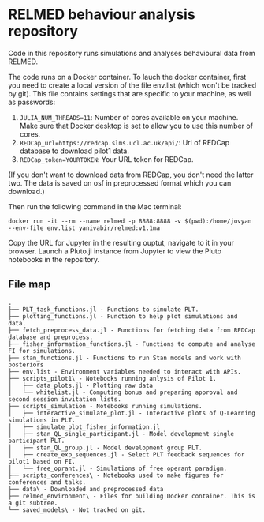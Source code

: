 # RELMED behaviour analysis repository

Code in this repository runs simulations and analyses behavioural data from RELMED.

The code runs on a Docker container. To lauch the docker container, first you need to create a local version of the file env.list (which won't be tracked by git). This file contains settings that are specific to your machine, as well as passwords:

1. `JULIA_NUM_THREADS=11`: Number of cores available on your machine. Make sure that Docker desktop is set to allow you to use this number of cores.
2. `REDCap_url=https://redcap.slms.ucl.ac.uk/api/`: Url of REDCap database to download pilot1 data.
3. `REDCap_token=YOURTOKEN`: Your URL token for REDCap.

(If you don't want to download data from REDCap, you don't need the latter two. The data is saved on osf in preprocessed format which you can download.)

Then run the following command in the Mac terminal:

```
docker run -it --rm --name relmed -p 8888:8888 -v $(pwd):/home/jovyan --env-file env.list yanivabir/relmed:v1.1ma
```

Copy the URL for Jupyter in the resulting ouptut, navigate to it in your browser. Launch a Pluto.jl instance from Jupyter to view the Pluto notebooks in the repository.

## File map
```
.
├── PLT_task_functions.jl - Functions to simulate PLT.
├── plotting_functions.jl - Function to help plot simulations and data.
├── fetch_preprocess_data.jl - Functions for fetching data from REDCap database and preprocess.
├── fisher_information_functions.jl - Functions to compute and analyse FI for simulations.
├── stan_functions.jl - Functions to run Stan models and work with posteriors
├── env.list - Environment variables needed to interact with APIs.
├── scripts_pilot1\ - Notebooks running anlysis of Pilot 1.
│   ├── data_plots.jl - Plotting raw data
│   └── whitelist.jl - Computing bonus and preparing approval and second session invitation lists.
├── scripts_simulation - Notebooks running simulations.
│   ├── interactive_simulate_plot.jl - Interactive plots of Q-Learning simulations in PLT.
│   ├── simulate_plot_fisher_information.jl
│   ├── stan_QL_single_participant.jl - Model development single participant PLT.
│   ├── stan_QL_group.jl - Model development group PLT.
│   ├── create_exp_sequences.jl - Select PLT feedback sequences for pilot1 based on FI.
│   └── free_oprant.jl - Simulations of free operant paradigm.
├── scripts_conferences\ - Notebooks used to make figures for conferences and talks.
├── data\ - Downloaded and preprocessed data 
├── relmed_environment\ - Files for building Docker container. This is a git subtree.
└── saved_models\ - Not tracked on git.
```
